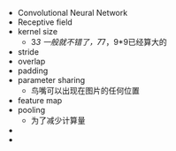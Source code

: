 - Convolutional Neural Network
- Receptive field
- kernel size
	- 3*3 一般就不错了，7*7，9*9已经算大的
- stride
- overlap
- padding
- parameter sharing
	- 鸟嘴可以出现在图片的任何位置
- feature map
- pooling
	- 为了减少计算量
-
-